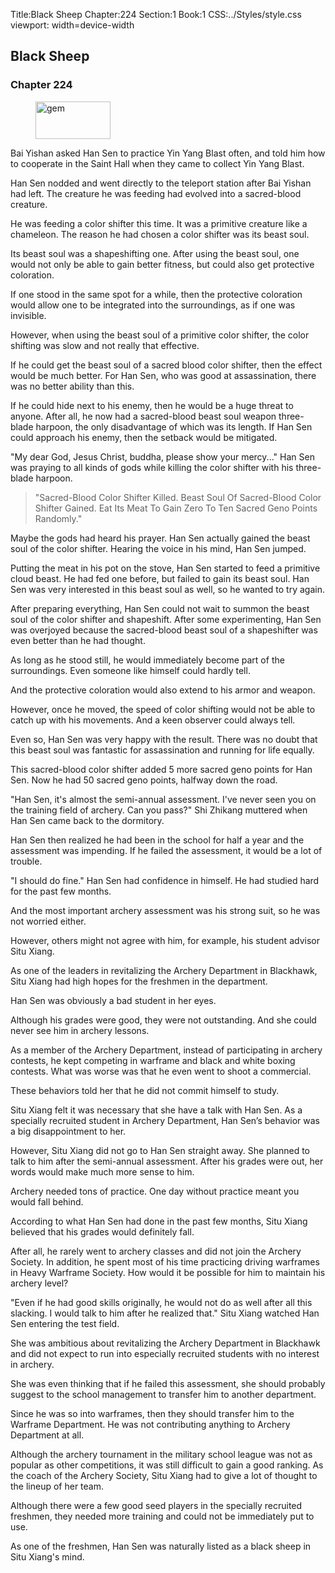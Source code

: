 Title:Black Sheep 
Chapter:224 
Section:1 
Book:1 
CSS:../Styles/style.css 
viewport: width=device-width
  
## Black Sheep
### Chapter 224 
<figure>
	<img src="../Images/gem.gif" alt="gem" id="gem" width="120" height="60" />
</figure>
  

  
  Bai Yishan asked Han Sen to practice Yin Yang Blast often, and told him how to cooperate in the Saint Hall when they came to collect Yin Yang Blast.

Han Sen nodded and went directly to the teleport station after Bai Yishan had left. The creature he was feeding had evolved into a sacred-blood creature.

He was feeding a color shifter this time. It was a primitive creature like a chameleon. The reason he had chosen a color shifter was its beast soul.

Its beast soul was a shapeshifting one. After using the beast soul, one would not only be able to gain better fitness, but could also get protective coloration.

If one stood in the same spot for a while, then the protective coloration would allow one to be integrated into the surroundings, as if one was invisible.

However, when using the beast soul of a primitive color shifter, the color shifting was slow and not really that effective.

If he could get the beast soul of a sacred blood color shifter, then the effect would be much better. For Han Sen, who was good at assassination, there was no better ability than this.

If he could hide next to his enemy, then he would be a huge threat to anyone. After all, he now had a sacred-blood beast soul weapon three-blade harpoon, the only disadvantage of which was its length. If Han Sen could approach his enemy, then the setback would be mitigated.

"My dear God, Jesus Christ, buddha, please show your mercy..." Han Sen was praying to all kinds of gods while killing the color shifter with his three-blade harpoon.

> "Sacred-Blood Color Shifter Killed. Beast Soul Of Sacred-Blood Color Shifter Gained. Eat Its Meat To Gain Zero To Ten Sacred Geno Points Randomly."

Maybe the gods had heard his prayer. Han Sen actually gained the beast soul of the color shifter. Hearing the voice in his mind, Han Sen jumped.

Putting the meat in his pot on the stove, Han Sen started to feed a primitive cloud beast. He had fed one before, but failed to gain its beast soul. Han Sen was very interested in this beast soul as well, so he wanted to try again.

After preparing everything, Han Sen could not wait to summon the beast soul of the color shifter and shapeshift. After some experimenting, Han Sen was overjoyed because the sacred-blood beast soul of a shapeshifter was even better than he had thought.

As long as he stood still, he would immediately become part of the surroundings. Even someone like himself could hardly tell.

And the protective coloration would also extend to his armor and weapon.

However, once he moved, the speed of color shifting would not be able to catch up with his movements. And a keen observer could always tell.

Even so, Han Sen was very happy with the result. There was no doubt that this beast soul was fantastic for assassination and running for life equally.

This sacred-blood color shifter added 5 more sacred geno points for Han Sen. Now he had 50 sacred geno points, halfway down the road.

"Han Sen, it's almost the semi-annual assessment. I've never seen you on the training field of archery. Can you pass?" Shi Zhikang muttered when Han Sen came back to the dormitory.

Han Sen then realized he had been in the school for half a year and the assessment was impending. If he failed the assessment, it would be a lot of trouble.

"I should do fine." Han Sen had confidence in himself. He had studied hard for the past few months.

And the most important archery assessment was his strong suit, so he was not worried either.

However, others might not agree with him, for example, his student advisor Situ Xiang.

As one of the leaders in revitalizing the Archery Department in Blackhawk, Situ Xiang had high hopes for the freshmen in the department.

Han Sen was obviously a bad student in her eyes.

Although his grades were good, they were not outstanding. And she could never see him in archery lessons.

As a member of the Archery Department, instead of participating in archery contests, he kept competing in warframe and black and white boxing contests. What was worse was that he even went to shoot a commercial.

These behaviors told her that he did not commit himself to study.

Situ Xiang felt it was necessary that she have a talk with Han Sen. As a specially recruited student in Archery Department, Han Sen’s behavior was a big disappointment to her.

However, Situ Xiang did not go to Han Sen straight away. She planned to talk to him after the semi-annual assessment. After his grades were out, her words would make much more sense to him.

Archery needed tons of practice. One day without practice meant you would fall behind.

According to what Han Sen had done in the past few months, Situ Xiang believed that his grades would definitely fall.

After all, he rarely went to archery classes and did not join the Archery Society. In addition, he spent most of his time practicing driving warframes in Heavy Warframe Society. How would it be possible for him to maintain his archery level?

"Even if he had good skills originally, he would not do as well after all this slacking. I would talk to him after he realized that." Situ Xiang watched Han Sen entering the test field.

She was ambitious about revitalizing the Archery Department in Blackhawk and did not expect to run into especially recruited students with no interest in archery.

She was even thinking that if he failed this assessment, she should probably suggest to the school management to transfer him to another department.

Since he was so into warframes, then they should transfer him to the Warframe Department. He was not contributing anything to Archery Department at all.

Although the archery tournament in the military school league was not as popular as other competitions, it was still difficult to gain a good ranking. As the coach of the Archery Society, Situ Xiang had to give a lot of thought to the lineup of her team.

Although there were a few good seed players in the specially recruited freshmen, they needed more training and could not be immediately put to use.

As one of the freshmen, Han Sen was naturally listed as a black sheep in Situ Xiang's mind.
